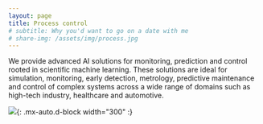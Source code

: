 ```yaml
---
layout: page
title: Process control
# subtitle: Why you'd want to go on a date with me
# share-img: /assets/img/process.jpg
---
```


We provide advanced AI solutions for monitoring, prediction and control rooted in scientific machine learning. These solutions are ideal for simulation, monitoring, early detection, metrology, predictive maintenance and control of complex systems across a wide range of domains such as high-tech industry, healthcare and automotive.

![](https://marcelvangerven.github.io/assets/img/process.png){: .mx-auto.d-block width="300" :}